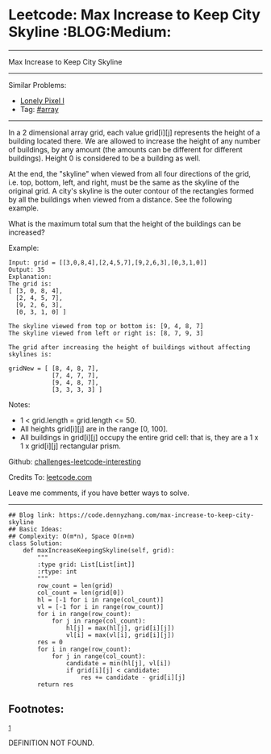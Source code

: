 # Leetcode: Max Increase to Keep City Skyline     :BLOG:Medium:


---

Max Increase to Keep City Skyline  

---

Similar Problems:  
-   [Lonely Pixel I](https://code.dennyzhang.com/lonely-pixel-i)
-   Tag: [#array](https://code.dennyzhang.com/tag/array)

---

In a 2 dimensional array grid, each value grid[i][j] represents the height of a building located there. We are allowed to increase the height of any number of buildings, by any amount (the amounts can be different for different buildings). Height 0 is considered to be a building as well.  

At the end, the "skyline" when viewed from all four directions of the grid, i.e. top, bottom, left, and right, must be the same as the skyline of the original grid. A city's skyline is the outer contour of the rectangles formed by all the buildings when viewed from a distance. See the following example.  

What is the maximum total sum that the height of the buildings can be increased?  

Example:  

    Input: grid = [[3,0,8,4],[2,4,5,7],[9,2,6,3],[0,3,1,0]]
    Output: 35
    Explanation: 
    The grid is:
    [ [3, 0, 8, 4], 
      [2, 4, 5, 7],
      [9, 2, 6, 3],
      [0, 3, 1, 0] ]
    
    The skyline viewed from top or bottom is: [9, 4, 8, 7]
    The skyline viewed from left or right is: [8, 7, 9, 3]
    
    The grid after increasing the height of buildings without affecting skylines is:
    
    gridNew = [ [8, 4, 8, 7],
                [7, 4, 7, 7],
                [9, 4, 8, 7],
                [3, 3, 3, 3] ]

Notes:  

-   1 < grid.length = grid.length <= 50.
-   All heights grid[i][j] are in the range [0, 100].
-   All buildings in grid[i][j] occupy the entire grid cell: that is, they are a 1 x 1 x grid[i][j] rectangular prism.

Github: [challenges-leetcode-interesting](https://github.com/DennyZhang/challenges-leetcode-interesting/tree/master/max-increase-to-keep-city-skyline)  

Credits To: [leetcode.com](https://leetcode.com/problems/max-increase-to-keep-city-skyline/description/)  

Leave me comments, if you have better ways to solve.  

---

    ## Blog link: https://code.dennyzhang.com/max-increase-to-keep-city-skyline
    ## Basic Ideas:
    ## Complexity: O(m*n), Space O(n+m)
    class Solution:
        def maxIncreaseKeepingSkyline(self, grid):
            """
            :type grid: List[List[int]]
            :rtype: int
            """
            row_count = len(grid)
            col_count = len(grid[0])
            hl = [-1 for i in range(col_count)]
            vl = [-1 for i in range(row_count)]
            for i in range(row_count):
                for j in range(col_count):
                    hl[j] = max(hl[j], grid[i][j])
                    vl[i] = max(vl[i], grid[i][j])
            res = 0
            for i in range(row_count):
                for j in range(col_count):
                    candidate = min(hl[j], vl[i])
                    if grid[i][j] < candidate:
                        res += candidate - grid[i][j]
            return res

<div id="footnotes">
<h2 class="footnotes">Footnotes: </h2>
<div id="text-footnotes">

<div class="footdef"><sup><a id="fn.1" name="fn.1" class="footnum" href="#fnr.1">1</a></sup> <p>DEFINITION NOT FOUND.</p></div>


</div>
</div>